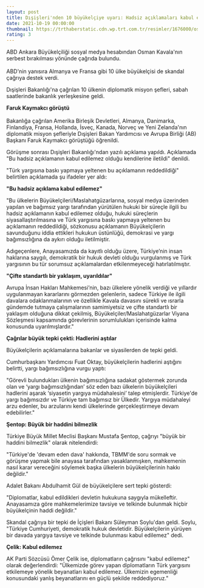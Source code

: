 ```yaml
--- 
layout: post
title: Dışişleri'nden 10 büyükelçiye uyarı: Hadsiz açıklamaları kabul edilemez
date: 2021-10-19 00:00:00
thumbnail: https://trthaberstatic.cdn.wp.trt.com.tr/resimler/1676000/osman-kavala-1677252.jpg
rating: 3
---
```

<p>
	ABD Ankara Büyükelçiliği sosyal medya hesabından Osman Kavala'nın serbest bırakılması yönünde çağrıda bulundu.<br />
	<br />
	ABD'nin yanısıra Almanya ve Fransa gibi 10 ülke büyükelçisi de skandal çağrıya destek verdi.</p>
<p>
	Dışişleri Bakanlığı'na çağrılan 10 ülkenin diplomatik misyon şefleri, sabah saatlerinde bakanlık yerleşkesine geldi.</p>
<p>
	<strong>Faruk Kaymakcı görüştü</strong><br />
	<br />
	Bakanlığa çağrılan Amerika Birleşik Devletleri, Almanya, Danimarka, Finlandiya, Fransa, Hollanda, İsveç, Kanada, Norveç ve Yeni Zelanda'nın diplomatik misyon şefleriyle Dışişleri Bakan Yardımcısı ve Avrupa Birliği (AB) Başkanı Faruk Kaymakcı görüştüğü öğrenildi. </p>
<p>
	Görüşme sonrası Dışişleri Bakanlığı'ndan yazılı açıklama yapıldı. Açıklamada "Bu hadsiz açıklamanın kabul edilemez olduğu kendilerine iletildi" denildi. </p>
<p>
	"Türk yargısına baskı yapmaya yeltenen bu açıklamanın reddedildiği" belirtilen açıklamada şu ifadeler yer aldı:</p>
<p>
	<strong>"Bu hadsiz açıklama kabul edilemez"</strong></p>
<p>
	"Bu ülkelerin Büyükelçileri/Maslahatgüzarlarına, sosyal medya üzerinden yapılan ve bağımsız yargı tarafından yürütülen hukuki bir süreçle ilgili bu hadsiz açıklamanın kabul edilemez olduğu, hukuki süreçlerin siyasallaştırılmasına ve Türk yargısına baskı yapmaya yeltenen bu açıklamanın reddedildiği, sözkonusu açıklamanın Büyükelçilerin savunduğunu iddia ettikleri hukukun üstünlüğü, demokrasi ve yargı bağımsızlığına da aykırı olduğu iletilmiştir.</p>
<p>
	Adıgeçenlere, Anayasamızda da kayıtlı olduğu üzere, Türkiye’nin insan haklarına saygılı, demokratik bir hukuk devleti olduğu vurgulanmış ve Türk yargısının bu tür sorumsuz açıklamalardan etkilenmeyeceği hatırlatılmıştır.</p>
<p>
	<strong>"Çifte standartlı bir yaklaşım, uyarıldılar"</strong></p>
<p>
	Avrupa İnsan Hakları Mahkemesi’nin, bazı ülkelere yönelik verdiği ve yıllardır uygulanmayan kararlarını görmezden gelenlerin, sadece Türkiye ile ilgili davalara odaklanmalarının ve özellikle Kavala davasını sürekli ve ısrarla gündemde tutmaya çalışmalarının samimiyetsiz ve çifte standartlı bir yaklaşım olduğuna dikkat çekilmiş, Büyükelçiler/Maslahatgüzarlar Viyana Sözleşmesi kapsamında görevlerinin sorumlulukları içerisinde kalma konusunda uyarılmışlardır."</p>
<p>
	<strong>Çağrılar büyük tepki çekti: Hadlerini aştılar</strong></p>
<p>
	Büyükelçilerin açıklamalarına bakanlar ve siyasilerden de tepki geldi. </p>
<p>
	Cumhurbaşkanı Yardımcısı Fuat Oktay, büyükelçilerin hadlerini aştığını belirtti, yargı bağımsızlığına vurgu yaptı: </p>
<p>
	"Görevli bulundukları ülkenin bağımsızlığına sadakat göstermek zorunda olan ve ‘yargı bağımsızlığından’ söz eden bazı ülkelerin büyükelçileri hadlerini aşarak ‘siyasetin yargıya müdahalesini’ talep etmişlerdir. Türkiye'de yargı bağımsızdır ve Türkiye tam bağımsız bir Ülkedir. Yargıya müdahaleyi arzu edenler, bu arzularını kendi ülkelerinde gerçekleştirmeye devam edebilirler."</p>
<p>
	<strong>Şentop: Büyük bir haddini bilmezlik</strong></p>
<p>
	Türkiye Büyük Millet Meclisi Başkanı Mustafa Şentop, çağrıyı "büyük bir haddini bilmezlik" olarak nitelendirdi:</p>
<p>
	"Türkiye'de 'devam eden dava' hakkında, TBMM'de soru sormak ve görüşme yapmak bile anayasa tarafından yasaklanmışken, mahkemenin nasıl karar vereceğini söylemek başka ülkelerin büyükelçilerinin hakkı değildir."</p>
<p>
	Adalet Bakanı Abdulhamit Gül de büyükelçilere sert tepki gösterdi: </p>
<p>
	"Diplomatlar, kabul edildikleri devletin hukukuna saygıyla mükelleftir. Anayasamıza göre mahkemelerimize tavsiye ve telkinde bulunmak hiçbir büyükelçinin haddi değildir."</p>
<p>
	Skandal çağrıya bir tepki de İçişleri Bakanı Süleyman Soylu'dan geldi. Soylu, "Türkiye Cumhuriyeti, demokratik hukuk devletidir. Büyükelçilerin yürüyen bir davada yargıya tavsiye ve telkinde bulunması kabul edilemez" dedi.</p>
<p>
	<strong>Çelik: Kabul edilemez</strong></p>
<p>
	AK Parti Sözcüsü Ömer Çelik ise, diplomatların çağrısını "kabul edilemez" olarak değerlendirdi: "Ülkemizde görev yapan diplomatların Türk yargısını etkilemeye yönelik beyanatları kabul edilemez. Ülkemizin egemenliği konusundaki yanlış beyanatlarını en güçlü şekilde reddediyoruz." </p>
